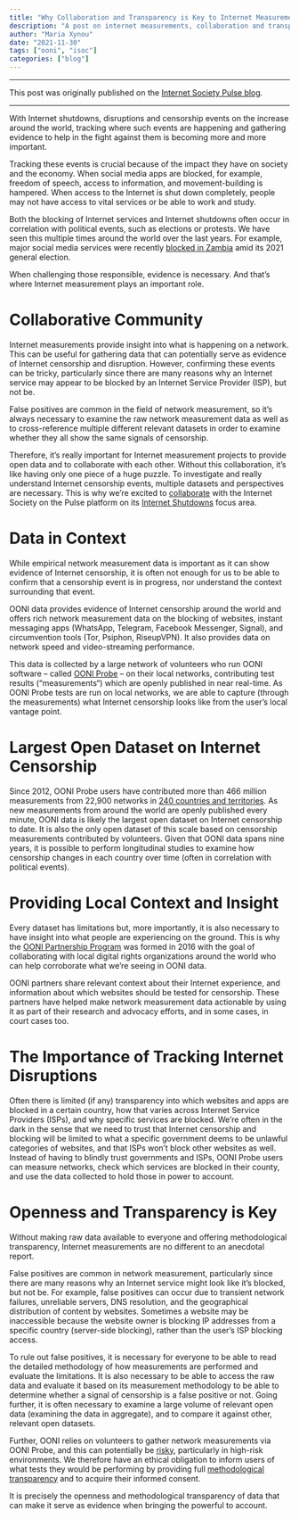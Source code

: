 ```yaml
---
title: "Why Collaboration and Transparency is Key to Internet Measurement"
description: "A post on internet measurements, collaboration and transparency."
author: "Maria Xynou"
date: "2021-11-30"
tags: ["ooni", "isoc"]
categories: ["blog"]
---
```


-----------------------------------------------------------------------------------------------------------

This post was originally published on the [Internet Society Pulse blog](https://pulse.internetsociety.org/blog/internet-measurements-collaboration-and-transparency).

--------------------------------------------------------------------------------------------------------------------------

With Internet shutdowns, disruptions and censorship events on the increase
around the world, tracking where such events are happening and gathering
evidence to help in the fight against them is becoming more and more
important.

Tracking these events is crucial because of the impact they have on society and
the economy. When social media apps are blocked, for example, freedom of
speech, access to information, and movement-building is hampered. When access
to the Internet is shut down completely, people may not have access to vital
services or be able to work and study.

Both the blocking of Internet services and Internet shutdowns often occur in
correlation with political events, such as elections or protests. We have seen
this multiple times around the world over the last years. For example, major
social media services were recently [blocked in Zambia](https://ooni.org/post/2021-zambia-social-media-blocks-amid-elections/) amid its 2021 general
election.

When challenging those responsible, evidence is necessary. And that’s where
Internet measurement plays an important role. 

# Collaborative Community

Internet measurements provide insight into what is happening on a network. This
can be useful for gathering data that can potentially serve as evidence of
Internet censorship and disruption. However, confirming these events can be
tricky, particularly since there are many reasons why an Internet service may
appear to be blocked by an Internet Service Provider (ISP), but not be.

False positives are common in the field of network measurement, so it’s always
necessary to examine the raw network measurement data as well as to
cross-reference multiple different relevant datasets in order to examine
whether they all show the same signals of censorship.

Therefore, it’s really important for Internet measurement projects to provide
open data and to collaborate with each other. Without this collaboration, it’s
like having only one piece of a huge puzzle. To investigate and really
understand Internet censorship events, multiple datasets and perspectives are
necessary. This is why we’re excited to [collaborate](https://pulse.internetsociety.org/partners) with the Internet Society
on the Pulse platform on its [Internet Shutdowns](https://pulse.internetsociety.org/shutdowns) focus area. 

# Data in Context

While empirical network measurement data is important as it can show evidence of
Internet censorship, it is often not enough for us to be able to confirm that a
censorship event is in progress, nor understand the context surrounding that
event.

OONI data provides evidence of Internet censorship around the world and offers
rich network measurement data on the blocking of websites, instant messaging
apps (WhatsApp, Telegram, Facebook Messenger, Signal), and circumvention tools
(Tor, Psiphon, RiseupVPN). It also provides data on network speed and
video-streaming performance.

This data is collected by a large network of volunteers who run OONI software –
called [OONI Probe](https://ooni.org/install/?pk_campaign=ISOCOONIProbeInstall) – on their local networks, contributing test results
(“measurements“) which are openly published in near real-time. As OONI Probe
tests are run on local networks, we are able to capture (through the
measurements) what Internet censorship looks like from the user’s local vantage
point. 

# Largest Open Dataset on Internet Censorship

Since 2012, OONI Probe users have contributed more than 466 million measurements
from 22,900 networks in [240 countries and territories](https://explorer.ooni.org/). As new measurements from
around the world are openly published every minute, OONI data is likely the
largest open dataset on Internet censorship to date. It is also the only open
dataset of this scale based on censorship measurements contributed by
volunteers. Given that OONI data spans nine years, it is possible to perform
longitudinal studies to examine how censorship changes in each country over
time (often in correlation with political events). 

# Providing Local Context and Insight

Every dataset has limitations but, more importantly, it is also necessary to
have insight into what people are experiencing on the ground. This is why the
[OONI Partnership Program](https://ooni.org/partners) was formed in 2016 with the goal of collaborating with
local digital rights organizations around the world who can help corroborate
what we’re seeing in OONI data.

OONI partners share relevant context about their Internet experience, and
information about which websites should be tested for censorship. These
partners have helped make network measurement data actionable by using it as
part of their research and advocacy efforts, and in some cases, in court cases
too. 

# The Importance of Tracking Internet Disruptions

Often there is limited (if any) transparency into which websites and apps are
blocked in a certain country, how that varies across Internet Service
Providers (ISPs), and why specific services are blocked. We’re often in the
dark in the sense that we need to trust that Internet censorship and blocking
will be limited to what a specific government deems to be unlawful categories
of websites, and that ISPs won’t block other websites as well. Instead of
having to blindly trust governments and ISPs, OONI Probe users can measure
networks, check which services are blocked in their county, and use the data
collected to hold those in power to account. 

# Openness and Transparency is Key

Without making raw data available to everyone and offering methodological
transparency, Internet measurements are no different to an anecdotal report. 

False positives are common in network measurement, particularly since there are
many reasons why an Internet service might look like it’s blocked, but not be.
For example, false positives can occur due to transient network failures,
unreliable servers, DNS resolution, and the geographical distribution of
content by websites. Sometimes a website may be inaccessible because the
website owner is blocking IP addresses from a specific country
(server-side blocking), rather than the user’s ISP blocking access. 

To rule out false positives, it is necessary for everyone to be able to read the
detailed methodology of how measurements are performed and evaluate the
limitations. It is also necessary to be able to access the raw data and
evaluate it based on its measurement methodology to be able to determine
whether a signal of censorship is a false positive or not. Going further, it is
often necessary to examine a large volume of relevant open data (examining the
data in aggregate), and to compare it against other, relevant open datasets.

Further, OONI relies on volunteers to gather network measurements via OONI
Probe, and this can potentially be [risky](https://ooni.org/about/risks/), particularly in high-risk
environments. We therefore have an ethical obligation to inform users of what
tests they would be performing by providing full [methodological transparency](https://github.com/ooni/spec/tree/master/nettests)
and to acquire their informed consent.

It is precisely the openness and methodological transparency of data that can
make it serve as evidence when bringing the powerful to account.
